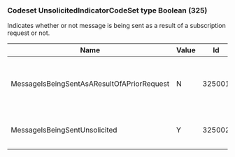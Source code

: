 ### Codeset UnsolicitedIndicatorCodeSet type Boolean (325)

Indicates whether or not message is being sent as a result of a subscription request or not.

| Name                                       | Value | Id     | Sort | Synopsis                                             |
|--------------------------------------------|-------|--------|------|------------------------------------------------------|
| MessageIsBeingSentAsAResultOfAPriorRequest | N     | 325001 | 1    | Message is being sent as a result of a prior request |
| MessageIsBeingSentUnsolicited              | Y     | 325002 | 2    | Message is being sent unsolicited                    |

